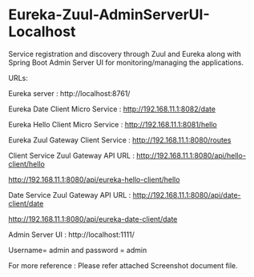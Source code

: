 # Eureka-Zuul-AdminServerUI-Localhost
Service registration and discovery through Zuul and Eureka along with Spring Boot Admin Server UI for monitoring/managing the applications.

URLs:

Eureka server : http://localhost:8761/ 

Eureka Date Client Micro Service : http://192.168.11.1:8082/date   

Eureka Hello Client Micro Service : http://192.168.11.1:8081/hello 

Eureka Zuul Gateway Client Service : http://192.168.11.1:8080/routes

Client Service Zuul Gateway API URL : http://192.168.11.1:8080/api/hello-client/hello 

http://192.168.11.1:8080/api/eureka-hello-client/hello

Date Service Zuul Gateway API URL : http://192.168.11.1:8080/api/date-client/date 

http://192.168.11.1:8080/api/eureka-date-client/date

Admin Server UI : http://localhost:1111/ 

Username= admin and password = admin

For more reference : Please refer attached Screenshot document file.
